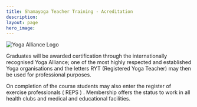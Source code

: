 ```yaml
---
title: Shamayoga Teacher Training - Acreditation
description: 
layout: page
hero_image: 
---
```



![Yoga Alliance Logo](//lh3.googleusercontent.com/-UlI1Q7eSbYM/U2qDD2xn7mI/AAAAAAAAAC0/lmJUGO-zhyU/s210/yoga-alliance.png)

Graduates will be awarded certification through the internationally recognised Yoga Alliance; one of the most highly respected and established Yoga organisations and the letters RYT (Registered Yoga Teacher) may then be used for professional purposes.

On completion of the course students may also enter the register of exercise professionals ( REPS ) . Membership offers the status to work in all health clubs and medical and educational facilities.